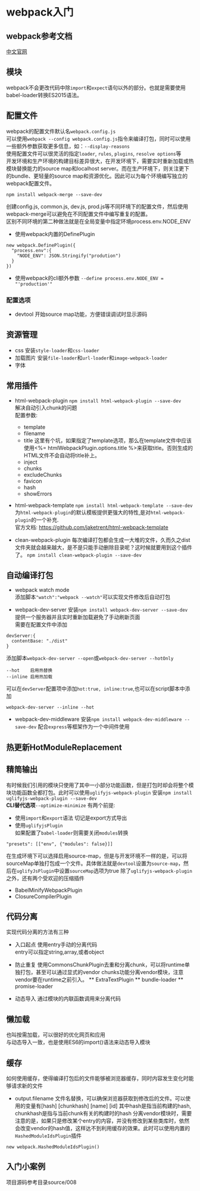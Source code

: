 # webpack入门

## webpack参考文档
[中文官网](https://doc.webpack-china.org/)  


## 模块
webpack不会更改代码中除`import`和`expect`语句以外的部分。也就是需要使用babel-loader转换ES2015语法。

## 配置文件
webpack的配置文件默认名`webpack.config.js`    
可以使用`webpack --config webpack.config.js`指令来编译打包，同时可以使用一些额外参数获取更多信息，如：`--display-reasons`   
使用配置文件可以很灵活的指定`loader`, `rules`, `plugins`, `resolve options`等  
开发环境和生产环境的构建目标差异很大，在开发环境下，需要实时重新加载或热模块替换能力的source map和localhost server。而在生产环境下，则关注更下的bundle、更轻量的source map和资源优化。因此可以为每个环境编写独立的webpack配置文件。  
```
npm install webpack-merge --save-dev
```
创建config.js, common.js, dev.js, prod.js等不同环境下的配置文件，然后使用webpack-merge可以避免在不同配置文件中编写重复的配置。  
区别不同环境的第二种做法就是在全局变量中指定环境process.env.NODE_ENV  
* 使用webpack内置的DefinePlugin
```
new webpack.DefinePlugin({
  "process.env":{
    "NODE_ENV": JSON.Stringify("prodution")
  }
})
```
* 使用webpack的cli额外参数
`--define process.env.NODE_ENV = "'production'"`

### 配置选项
* devtool
开始source map功能，方便错误调试时显示源码  

## 资源管理
* css
安装`style-loader`和`css-loader` 
* 加载图片
安装`file-loader`和`url-loader`和`image-webpack-loader`
* 字体

## 常用插件
* html-webpack-plugin
`npm install html-webpack-plugin --save-dev`  
解决自动引入chunk的问题  
配置参数: 
  * template
  * filename
  * title
    这里有个坑，如果指定了template选项，那么在template文件中应该使用<%= htmlWebpackPlugin.options.title %>来获取title。否则生成的HTML文件不会自动将title补上。
  * inject
  * chunks
  * excludeChunks
  * favicon
  * hash
  * showErrors  

* html-webpack-template
`npm install html-webpack-template --save-dev`  
为`html-webpack-plugin`的默认模板提供更强大的特性,是对`html-webpack-plugin`的一个补充.   
官方文档: https://github.com/jaketrent/html-webpack-template  

* clean-webpack-plugin
每次编译打包都会生成一大堆的文件，久而久之dist文件夹就会越来越大，是不是只能手动删除目录呢？这时候就要用到这个插件了。 
`npm install clean-webpack-plugin --save-dev` 

## 自动编译打包
* webpack watch mode  
添加脚本`"watch":"webpack --watch"`可以实现文件修改后自动打包  

* webpack-dev-server
安装`npm install webpack-dev-server --save-dev` 
提供一个服务器并且实时重新加载避免了手动刷新页面  
需要在配置文件中添加
```
devServer:{
  contentBase: "./dist"
}
```
添加脚本`webpack-dev-server --open`或`webpack-dev-server --hotOnly` 
```
--hot    启用热替换
--inline 启用热加载
```
可以在`devServer`配置项中添加`hot:true, inline:true`,也可以在script脚本中添加
```
webpack-dev-server --inline --hot
```

* webpack-dev-middleware
安装`npm install webpack-dev-middleware --save-dev` 
配合`express`等框架作为一个中间件使用 

## 热更新HotModuleReplacement

## 精简输出
有时候我们引用的模块只使用了其中一小部分功能函数，但是打包时却会将整个模块功能函数全都打包。此时可以使用`uglifyjs-webpack-plugin` 
安装`npm install uglifyjs-webpack-plugin --save-dev`   
**CLI替代选项**`--optimize-minimize`
有两个前提:
* 使用`import`和`export`语法 
切记是export方式导出 
* 使用`uglifyjsPlugin`  
如果配置了`babel-loader`则需要关闭`modules`转换 
```
"presets": [["env", {"modules": false}]]
```
在生成环境下可以选择启用source-map，但是与开发环境不一样的是，可以将sourceMap单独打包成一个文件。具体做法就是`devtool`设置为`source-map`，然后在`uglifyJsPlugin`中设置`sourceMap`选项为true 
除了`uglifyjs-webpack-plugin`之外，还有两个受欢迎的压缩插件  
* BabelMinifyWebpackPlugin  
* ClosureCompilerPlugin 

## 代码分离
实现代码分离的方法有三种  
* 入口起点
使用entry手动的分离代码  
entry可以指定string,array,或者object
* 防止重复
使用CommonsChunkPlugin去重和分离chunk，可以将runtime单独打包，甚至可以通过显式的vendor chunks功能分离vendor模块，注意vendor要在runtime之前引入。
  ** ExtraTextPlugin
  ** bundle-loader
  ** promise-loader 


* 动态导入
通过模块的内联函数调用来分离代码  

## 懒加载
也叫按需加载，可以很好的优化网页和应用   
与动态导入一致，也是使用ES6的import()语法来动态导入模块 

## 缓存
如何使用缓存，使得编译打包后的文件能够被浏览器缓存，同时内容发生变化时能够请求新的文件 
* output.filename
文件名替换，可以确保浏览器获取到修改后的文件。可以使用的变量有[hash] [chunkhash] [name] [id] 其中hash是指当前构建的hash, chunkhash是指与当前chunk有关的构建时的hash 
分离vendor模块时，需要注意的是，如果只是修改某个entry的内容，并没有修改到某些类库时，依然会改变vendor的hash值，这样达不到利用缓存的效果。此时可以使用内置的`HashedModuleIdsPlugin`插件
```
new webpack.HashedModuleIdsPlugin()
```

## 入门小案例
项目源码参考目录source/008
